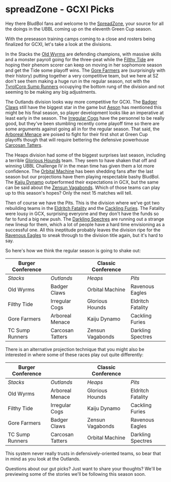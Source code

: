 # spreadZone - GCXI Picks

Hey there BludBol fans and welcome to the [SpreadZone](spreadzone/index.md), your source for all the doings in the UBBL coming up on the eleventh Green Cup season.

With the preseason training camps coming to a close and rosters being finalized for GCXI, let's take a look at the divisions.

In the Stacks the [Old Wyrms](../teams/oldwyrms) are defending champions, with massive skills and a monster payroll going for the three-peat while the [Filthy Tide](../teams/filthytide) are hoping their phenom scorer can keep on moving in her sophomore season and get the Tide some playoff wins. The [Gore Farmers](../teams/gorefarmers) are (surprisingly with their history) putting together a very competitive team, but we here at SZ don't see them making a huge run in the regular season, not with the [TyrolCorp Sump Runners](../teams/sumprunners) occupying the bottom rung of the division and not seeming to be making any big adjustments.

The Outlands division looks way more competitive for GCXI. The [Badger Claws](../teams/badgerclaws) still have the biggest star in the game but [Aeson](../players/aeson) has mentioned this might be his final season, so player development looks like an imperative at least early in the season. The [Irregular Cogs](../teams/irregularcogs) have the personnel to be really good, but they've been stumbling recently come playoff time so there are some arguments against going all in for the regular season. That said, the [Arboreal Menace](../teams/arborealmenace) are poised to fight for their first shot at Green Cup playoffs though that will require bettering the defensive powerhouse [Carcosan Tatters](../teams/carcosantatters).

The Heaps division had some of the biggest surprises last season, including a terrible [Glorious Hounds](../teams/glorioushounds) team. They seem to have shaken that off and winning UBBL Challenge IV in the mean time has given them a lot more confidence. The [Orbital Machine](../teams/orbitalmachine) has been shedding fans after the last season but our projections have them playing respectable bashy BludBol. The [Kaiju Dynamo](../teams/kaijudynamo) outperformed their expectations in GCX, but the same can be said about the [Zensun Vagabonds](../teams/zensunvagabonds). Which of those teams can play up to this season's hopes? Only the next 15 matches will tell.

Then of course we have the Pits. This is the division where we've got two rebuilding teams in the [Eldritch Fatality](..teams/eldritchfatality) and the [Cackling Furies](..teams/cacklingfuries). The Fatality were lousy in GCX, surprising everyone and they don't have the funds so far to fund a big new push. The [Darkling Spectres](../teams/darklingspectres) are running out a strange new lineup for them, which a lot of people have a hard time envisioning as a successful one. All this ineptitude probably leaves the division ripe for the [Ravenous Eagles](../teams/ravenouseagles) to sneak through to the division title again, but it's hard to say.

So here's how we think the regular season is going to shake out:

| Burger Conference | | Classic Conference | |
|---------------------|--|------------|----|
| *Stacks* | *Outlands* | *Heaps* | *Pits* |
| Old Wyrms | Badger Claws | Orbital Machine | Ravenous Eagles |
| Filthy Tide | Irregular Cogs | Glorious Hounds | Eldritch Fatality |
| Gore Farmers | Arboreal Menace | Kaiju Dynamo | Cackling Furies |
| TC Sump Runners | Carcosan Tatters | Zensun Vagabonds | Darkling Spectres |

There is an alternative projection technique that you might also be interested in where some of these races play out quite differently:

| Burger Conference | | Classic Conference | |
|---------------------|--|------------|----|
| *Stacks* | *Outlands* | *Heaps* | *Pits* |
| Old Wyrms | Arboreal Menace | Glorious Hounds | Eldritch Fatality |
| Filthy Tide | Irregular Cogs | Kaiju Dynamo | Cackling Furies |
| Gore Farmers | Badger Claws | Zensun Vagabonds | Ravenous Eagles |
| TC Sump Runners | Carcosan Tatters | Orbital Machine | Darkling Spectres |

This system never really trusts in defensively-oriented teams, so bear that in mind as you look at the Outlands.

Questions about our gut picks? Just want to share your thoughts? We'll be previewing some of the stories we'll be following this season soon.